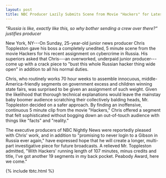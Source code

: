 ```yaml
---
layout: post
title: NBC Producer Lazily Submits Scene from Movie "Hackers" for Latest Piece on Cybercrime
---
```


*"Russia is like, exactly like this, so why bother sending a crew over there?" justifies producer*

New York, NY---On Sunday, 25-year-old junior news producer Chris Toppleston gave his boss a completely unedited, 5 minute scene from the movie Hackers for his recent assignment on cybercrime in Russia. His superiors asked that Chris---an overworked, underpaid junior producer---come up with a crack piece to "bust this whole Russian hacker thing wide open" in addition to all his normal duties.

Chris, who routinely works 70 hour weeks to assemble innocuous, middle-America-friendly segments on government excess and children winning state fairs, was surprised to be given an assignment of such weight. Given the likelihood that thorough technical explanations would leave the mainstay baby boomer audience scratching their collectively balding heads, Mr. Toppleston decided on a safer approach. By finding an inoffensive, continuous 5 minute clip from the movie "Hackers," Chris offered a segment that felt sophisticated without bogging down an out-of-touch audience with things like "facts" and "reality."

The executive producers of NBC Nightly News were reportedly pleased with Chris' work, and in addition to "promising to never login to a Gibson in Russia ever again," have expressed hope that he will create a longer, multi-part investigative piece for future broadcasts. A relieved Mr. Toppleston admitted, "With Hackers' running length of 107 minutes, minus credits and title, I've got another 19 segments in my back pocket. Peabody Award, here we come."

{% include tbtc.html %}
